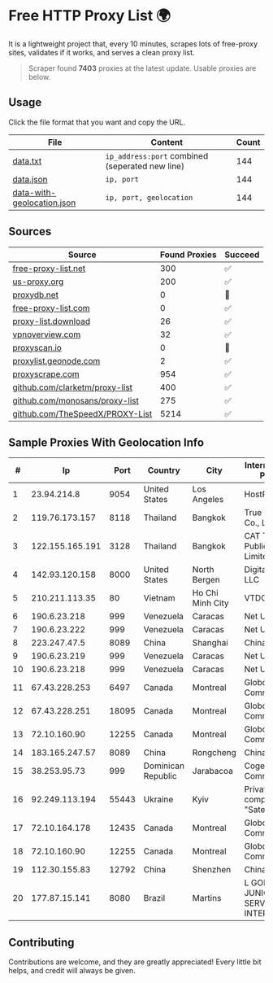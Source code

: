 
# Free HTTP Proxy List 🌍

It is a lightweight project that, every 10 minutes, scrapes lots of free-proxy sites, validates if it works, and serves a clean proxy list.


> Scraper found **7403** proxies at the latest update. Usable proxies are below.

## Usage

Click the file format that you want and copy the URL.


|File|Content|Count|
|----|-------|-----|
|[data.txt](https://raw.githubusercontent.com/themiralay/Proxy-List-World/master/data.txt)|`ip_address:port` combined (seperated new line)|144|
|[data.json](https://raw.githubusercontent.com/themiralay/Proxy-List-World/master/data.json)|`ip, port`|144|
|[data-with-geolocation.json](https://raw.githubusercontent.com/themiralay/Proxy-List-World/master/data-with-geolocation.json)|`ip, port, geolocation`|144|

## Sources

|Source|Found Proxies|Succeed|
|------|-------------|-------|
|[free-proxy-list.net](https://free-proxy-list.net)|300|✅|
|[us-proxy.org](https://www.us-proxy.org)|200|✅|
|[proxydb.net](http://proxydb.net)|0|🚫|
|[free-proxy-list.com](https://free-proxy-list.com/?page=&port=&type%5B%5D=http&type%5B%5D=https&up_time=0&search=Search)|0|✅|
|[proxy-list.download](https://www.proxy-list.download/HTTP)|26|✅|
|[vpnoverview.com](https://vpnoverview.com/privacy/anonymous-browsing/free-proxy-servers)|32|✅|
|[proxyscan.io](https://www.proxyscan.io)|0|🚫|
|[proxylist.geonode.com](https://proxylist.geonode.com/api/proxy-list?limit=300&page=1&sort_by=lastChecked&sort_type=desc&protocols=http,https)|2|✅|
|[proxyscrape.com](https://api.proxyscrape.com/v2/?request=displayproxies&protocol=http&timeout=10000&country=all&ssl=all&anonymity=all)|954|✅|
|[github.com/clarketm/proxy-list](https://raw.githubusercontent.com/clarketm/proxy-list/master/proxy-list-raw.txt)|400|✅|
|[github.com/monosans/proxy-list](https://raw.githubusercontent.com/monosans/proxy-list/main/proxies/http.txt)|275|✅|
|[github.com/TheSpeedX/PROXY-List](https://raw.githubusercontent.com/TheSpeedX/PROXY-List/master/http.txt)|5214|✅|


## Sample Proxies With Geolocation Info

|#|Ip|Port|Country|City|Internet Service Provider|
|-|--|----|-------|----|-------------------------|
|1|23.94.214.8|9054|United States|Los Angeles|HostPapa|
|2|119.76.173.157|8118|Thailand|Bangkok|True Internet Co., Ltd.|
|3|122.155.165.191|3128|Thailand|Bangkok|CAT Telecom Public Company Limited|
|4|142.93.120.158|8000|United States|North Bergen|DigitalOcean, LLC|
|5|210.211.113.35|80|Vietnam|Ho Chi Minh City|VTDC|
|6|190.6.23.218|999|Venezuela|Caracas|Net Uno|
|7|190.6.23.222|999|Venezuela|Caracas|Net Uno|
|8|223.247.47.5|8089|China|Shanghai|Chinanet|
|9|190.6.23.219|999|Venezuela|Caracas|Net Uno|
|10|190.6.23.218|999|Venezuela|Caracas|Net Uno|
|11|67.43.228.253|6497|Canada|Montreal|GloboTech Communications|
|12|67.43.228.251|18095|Canada|Montreal|GloboTech Communications|
|13|72.10.160.90|12255|Canada|Montreal|GloboTech Communications|
|14|183.165.247.57|8089|China|Rongcheng|Chinanet|
|15|38.253.95.73|999|Dominican Republic|Jarabacoa|Cogent Communications|
|16|92.249.113.194|55443|Ukraine|Kyiv|Private "Stock company "Sater"|
|17|72.10.164.178|12435|Canada|Montreal|GloboTech Communications|
|18|72.10.160.90|12255|Canada|Montreal|GloboTech Communications|
|19|112.30.155.83|12792|China|Shenzhen|China Mobile|
|20|177.87.15.141|8080|Brazil|Martins|L GONZAGA JUNIOR SERVICOS DE INTERNET - ME|



## Contributing

Contributions are welcome, and they are greatly appreciated! Every
little bit helps, and credit will always be given.


